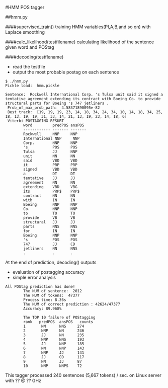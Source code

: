 #HMM POS tagger

##hmm.py

####supervised_train()
	training HMM variables(PI,A,B,and so on) with Laplace smoothing

####calc_likelihood(testfilename)
	calculating likelihood of the sentence given word and POStag

####decoding(testflename)
- read the testfile
- output the most probable postag on each sentence

```
$ ./hmm.py
Pickle load:  hmm.pickle

Sentence:  Rockwell International Corp. 's Tulsa unit said it signed a tentative agreement extending its contract with Boeing Co. to provide structural parts for Boeing 's 747 jetliners .
 Prob_of_max_prob_path:  4.58371890095e-82
 Best_track:  [19, 19, 19, 23, 14, 18, 34, 24, 34, 10, 14, 18, 34, 25, 18, 13, 19, 19, 31, 33, 14, 21, 13, 19, 23, 14, 18, 6]
 Viterbi POSTAGGING RESURT
        word         predPOS ansPOS 
        ------------ ------- -------
        Rockwell     NNP     NNP    
        International NNP     NNP    
        Corp.        NNP     NNP    
        's           POS     POS    
        Tulsa        JJ      NNP    
        unit         NN      NN     
        said         VBD     VBD    
        it           PRP     PRP    
        signed       VBD     VBD    
        a            DT      DT     
        tentative    JJ      JJ     
        agreement    NN      NN     
        extending    VBD     VBG    
        its          PRP$    PRP$   
        contract     NN      NN     
        with         IN      IN     
        Boeing       NNP     NNP    
        Co.          NNP     NNP    
        to           TO      TO     
        provide      VB      VB     
        structural   JJ      JJ     
        parts        NNS     NNS    
        for          IN      IN     
        Boeing       NNP     NNP    
        's           POS     POS    
        747          JJ      CD     
        jetliners    NN      NNS    
        .            .       .     

```

At the end of prediction, decoding() outputs

- evaluation of postagging accuracy
- simple error analysis

```
All POStag prediction has done!
        The NUM of sentence:  2012
        The NUM of tokens:  47377
        Process time: 8.36s
        The NUM of correct prediction : 42624/47377
        Accuracy: 89.968%

        The TOP 10 failure of POStagging
        rank   predPOS  ansPOS   counts
        1       NN      NNS     274
        2       NNP     NN      246
        3       JJ      NN      235
        4       NNP     NNS     193
        5       JJ      NNP     185
        6       NN      NNP     143
        7       NNP     JJ      141
        8       JJ      CD      117
        9       NN      JJ      87
        10      NNP     NNPS    72
```

This tagger processed 240 sentences (5,667 tokens) / sec. on Linux server with ?? @ ?? GHz
